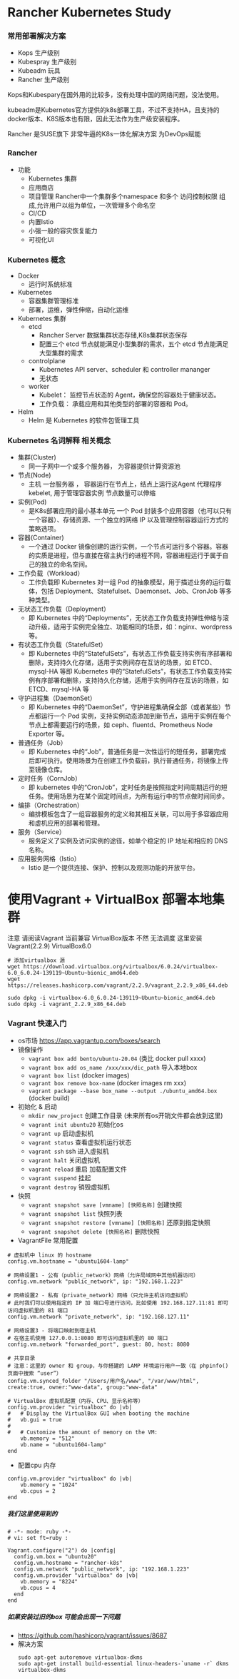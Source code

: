 # Rancher Kubernetes Study

### 常用部署解决方案
- Kops        生产级别
- Kubespray   生产级别
- Kubeadm     玩具
- Rancher     生产级别

Kops和Kubespary在国外用的比较多，没有处理中国的网络问题，没法使用。

kubeadm是Kubernetes官方提供的k8s部署工具，不过不支持HA，且支持的docker版本、K8S版本也有限，因此无法作为生产级安装程序。

Rancher 是SUSE旗下  非常牛逼的K8s一体化解决方案 为DevOps赋能

### Rancher
- 功能
    - Kubernetes 集群
    - 应用商店
    - 项目管理  Rancher中一个集群多个namespace 和多个 访问控制权限 组成,允许用户以组为单位，一次管理多个命名空
    - CI/CD
    - 内置Istio
    - 小强一般的容灾恢复能力
    - 可视化UI

### Kubernetes 概念
- Docker
    - 运行时系统标准 
- Kubernetes
    - 容器集群管理标准
    - 部署，运维，弹性伸缩，自动化运维
- Kubernetes 集群
    - etcd
        - Rancher Server 数据集群状态存储,K8s集群状态保存
        - 配置三个 etcd 节点就能满足小型集群的需求，五个 etcd 节点能满足大型集群的需求
    - controlplane
        - Kubernetes API server、scheduler 和 controller mananger
        - 无状态
    - worker
        - Kubelet： 监控节点状态的 Agent，确保您的容器处于健康状态。
        - 工作负载： 承载应用和其他类型的部署的容器和 Pod。
- Helm
    - Helm 是 Kubernetes 的软件包管理工具

### Kubernetes 名词解释 相关概念
- 集群(Cluster)
    - 同一子网中一个或多个服务器， 为容器提供计算资源池
- 节点(Node)
    - 主机 一台服务器  ， 容器运行在节点上，结点上运行这Agent 代理程序kebelet, 用于管理容器实例 节点数量可以伸缩
- 实例(Pod)
    - 是K8s部署应用的最小基本单元 一个 Pod 封装多个应用容器（也可以只有一个容器）、存储资源、一个独立的网络 IP 以及管理控制容器运行方式的策略选项。
- 容器(Container)
    - 一个通过 Docker 镜像创建的运行实例，一个节点可运行多个容器。容器的实质是进程，但与直接在宿主执行的进程不同，容器进程运行于属于自己的独立的命名空间。
- 工作负载（Workload）
    - 工作负载即 Kubernetes 对一组 Pod 的抽象模型，用于描述业务的运行载体，包括 Deployment、Statefulset、Daemonset、Job、CronJob 等多种类型。
- 无状态工作负载（Deployment）
    - 即 Kubernetes 中的“Deployments”，无状态工作负载支持弹性伸缩与滚动升级，适用于实例完全独立、功能相同的场景，如：nginx、wordpress 等。
- 有状态工作负载（StatefulSet）
    - 即 Kubernetes 中的“StatefulSets”，有状态工作负载支持实例有序部署和删除，支持持久化存储，适用于实例间存在互访的场景，如 ETCD、mysql-HA 等即 Kubernetes 中的“StatefulSets”，有状态工作负载支持实例有序部署和删除，支持持久化存储，适用于实例间存在互访的场景，如 ETCD、mysql-HA 等
- 守护进程集（DaemonSet）
    - 即 Kubernetes 中的“DaemonSet”，守护进程集确保全部（或者某些）节点都运行一个 Pod 实例，支持实例动态添加到新节点，适用于实例在每个节点上都需要运行的场景，如 ceph、fluentd、Prometheus Node Exporter 等。
- 普通任务（Job）
    - 即 Kubernetes 中的“Job”，普通任务是一次性运行的短任务，部署完成后即可执行。使用场景为在创建工作负载前，执行普通任务，将镜像上传至镜像仓库。
- 定时任务（CornJob）
    - 即 kubernetes 中的“CronJob”，定时任务是按照指定时间周期运行的短任务。使用场景为在某个固定时间点，为所有运行中的节点做时间同步。
- 编排（Orchestration）
    - 编排模板包含了一组容器服务的定义和其相互关联，可以用于多容器应用和虚机应用的部署和管理。
- 服务（Service）
    - 服务定义了实例及访问实例的途径，如单个稳定的 IP 地址和相应的 DNS 名称。
- 应用服务网格（Istio）
    - Istio 是一个提供连接、保护、控制以及观测功能的开放平台。

# 使用Vagrant + VirtualBox 部署本地集群
注意 请阅读Vagrant 当前兼容 VirtualBox版本 不然 无法调度
这里安装Vagrant(2.2.9) VirtualBox6.0
``` 
# 添加virtualbox 源
wget https://download.virtualbox.org/virtualbox/6.0.24/virtualbox-6.0_6.0.24-139119~Ubuntu~bionic_amd64.deb
wget https://releases.hashicorp.com/vagrant/2.2.9/vagrant_2.2.9_x86_64.deb

sudo dpkg -i virtualbox-6.0_6.0.24-139119~Ubuntu~bionic_amd64.deb
sudo dpkg -i vagrant_2.2.9_x86_64.deb
```
### Vagrant 快速入门
- os市场 https://app.vagrantup.com/boxes/search
- 镜像操作
    - `vagrant box add bento/ubuntu-20.04`   (类比 docker pull xxxx)
    - `vagrant box add os_name /xxx/xxx/dic_path` 导入本地box
    - `vagrant box list` (docker images)
    - `vagrant box remove box-name`  (docker images rm xxx)
    - `vagrant package --base box_name --output ./ubuntu_amd64.box` (docker build)
- 初始化 & 启动
    - `mkdir new_project` 创建工作目录 (未来所有os开销文件都会放到这里)
    - `vagrant init ubuntu20` 初始化os
    - `vagrant up` 启动虚拟机
    - `vagrant status` 查看虚拟机运行状态
    - `vagrant ssh` ssh 进入虚拟机
    - `vagrant halt` 关闭虚拟机
    - `vagrant reload` 重启 加载配置文件
    - `vagrant suspend` 挂起
    - `vagrant destroy` 销毁虚拟机
- 快照
    - `vagrant snapshot save [vmname] [快照名称]` 创建快照
    - `vagrant snapshot list` 快照列表
    - `vagrant snapshot restore [vmname] [快照名称]`  还原到指定快照
    - `vagrant snapshot delete [快照名称]` 删除快照
- VagrantFile 常用配置
``` 
# 虚拟机中 linux 的 hostname
config.vm.hostname = "ubuntu1604-lamp"

# 网络设置1 - 公有（public_network）网络（允许局域网中其他机器访问）
config.vm.network "public_network", ip: "192.168.1.223"

# 网络设置2 - 私有（private_network）网络（只允许主机访问虚拟机）
# 此时我们可以使用指定的 IP 加 端口号进行访问，比如使用 192.168.127.11:81 即可访问虚拟机里的 81 端口
config.vm.network "private_network", ip: "192.168.127.11"

# 网络设置3 - 将端口映射到宿主机
# 在宿主机使用 127.0.0.1:8080 即可访问虚拟机里的 80 端口
config.vm.network "forwarded_port", guest: 80, host: 8080

# 共享目录
# 注意：这里的 owner 和 group，与你搭建的 LAMP 环境运行用户一致（在 phpinfo() 页面中搜索 “user”）
config.vm.synced_folder "/Users/用户名/www", "/var/www/html", create:true, owner:"www-data", group:"www-data"

# VirtualBox 虚拟机配置（内存、CPU、显示名称等）
config.vm.provider "virtualbox" do |vb|
#   # Display the VirtualBox GUI when booting the machine
#   vb.gui = true
#
#   # Customize the amount of memory on the VM:
    vb.memory = "512"
    vb.name = "ubuntu1604-lamp"
end
```
- 配置cpu 内存
``` 
config.vm.provider "virtualbox" do |vb|
    vb.memory = "1024"
    vb.cpus = 2
end
```
##### 我们这里使用到的
``` 
# -*- mode: ruby -*-
# vi: set ft=ruby :

Vagrant.configure("2") do |config|
  config.vm.box = "ubuntu20"
  config.vm.hostname = "rancher-k8s"
  config.vm.network "public_network", ip: "192.168.1.223"
  config.vm.provider "virtualbox" do |vb|
    vb.memory = "8224"
    vb.cpus = 4
  end
end
```
##### 如果安装过旧的box 可能会出现一下问题
- https://github.com/hashicorp/vagrant/issues/8687
- 解决方案
  ``` 
  sudo apt-get autoremove virtualbox-dkms
  sudo apt-get install build-essential linux-headers-`uname -r` dkms virtualbox-dkms
  ```